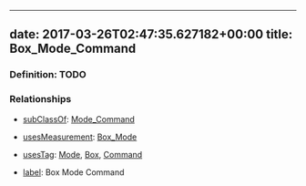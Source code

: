 
---
date: 2017-03-26T02:47:35.627182+00:00
title: Box_Mode_Command
---
### Definition: TODO

### Relationships

* [subClassOf](http://www.w3.org/2000/01/rdf-schema#subClassOf): [Mode_Command](https://brickschema.org/schema/1.0/Brick#Mode_Command)

* [usesMeasurement](https://brickschema.org/schema/1.0/BrickFrame#usesMeasurement): [Box_Mode](https://brickschema.org/schema/1.0/Brick#Box_Mode)

* [usesTag](https://brickschema.org/schema/1.0/BrickFrame#usesTag): [Mode](https://brickschema.org/schema/1.0/BrickTag#Mode), [Box](https://brickschema.org/schema/1.0/BrickTag#Box), [Command](https://brickschema.org/schema/1.0/BrickTag#Command)

* [label](http://www.w3.org/2000/01/rdf-schema#label): Box Mode Command
